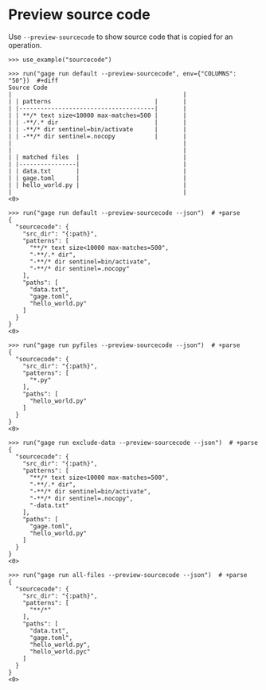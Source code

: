 # Preview source code

Use `--preview-sourcecode` to show source code that is copied for an
operation.

    >>> use_example("sourcecode")

    >>> run("gage run default --preview-sourcecode", env={"COLUMNS": "50"})  #+diff
    Source Code
    |                                                |
    | | patterns                             |       |
    | |--------------------------------------|       |
    | | **/* text size<10000 max-matches=500 |       |
    | | -**/.* dir                           |       |
    | | -**/* dir sentinel=bin/activate      |       |
    | | -**/* dir sentinel=.nocopy           |       |
    |                                                |
    |                                                |
    | | matched files  |                             |
    | |----------------|                             |
    | | data.txt       |                             |
    | | gage.toml      |                             |
    | | hello_world.py |                             |
    |                                                |
    <0>

    >>> run("gage run default --preview-sourcecode --json")  # +parse
    {
      "sourcecode": {
        "src_dir": "{:path}",
        "patterns": [
          "**/* text size<10000 max-matches=500",
          "-**/.* dir",
          "-**/* dir sentinel=bin/activate",
          "-**/* dir sentinel=.nocopy"
        ],
        "paths": [
          "data.txt",
          "gage.toml",
          "hello_world.py"
        ]
      }
    }
    <0>

    >>> run("gage run pyfiles --preview-sourcecode --json")  # +parse
    {
      "sourcecode": {
        "src_dir": "{:path}",
        "patterns": [
          "*.py"
        ],
        "paths": [
          "hello_world.py"
        ]
      }
    }
    <0>

    >>> run("gage run exclude-data --preview-sourcecode --json")  # +parse
    {
      "sourcecode": {
        "src_dir": "{:path}",
        "patterns": [
          "**/* text size<10000 max-matches=500",
          "-**/.* dir",
          "-**/* dir sentinel=bin/activate",
          "-**/* dir sentinel=.nocopy",
          "-data.txt"
        ],
        "paths": [
          "gage.toml",
          "hello_world.py"
        ]
      }
    }
    <0>

    >>> run("gage run all-files --preview-sourcecode --json")  # +parse
    {
      "sourcecode": {
        "src_dir": "{:path}",
        "patterns": [
          "**/*"
        ],
        "paths": [
          "data.txt",
          "gage.toml",
          "hello_world.py",
          "hello_world.pyc"
        ]
      }
    }
    <0>
